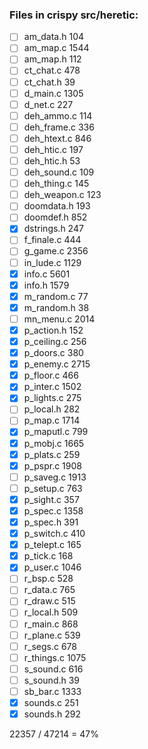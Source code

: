 ### Files in crispy src/heretic:

- [ ] am_data.h 104
- [ ] am_map.c 1544
- [ ] am_map.h 112
- [ ] ct_chat.c 478
- [ ] ct_chat.h 39
- [ ] d_main.c 1305
- [ ] d_net.c 227
- [ ] deh_ammo.c 114
- [ ] deh_frame.c 336
- [ ] deh_htext.c 846
- [ ] deh_htic.c 197
- [ ] deh_htic.h 53
- [ ] deh_sound.c 109
- [ ] deh_thing.c 145
- [ ] deh_weapon.c 123
- [ ] doomdata.h 193
- [ ] doomdef.h 852
- [x] dstrings.h 247
- [ ] f_finale.c 444
- [ ] g_game.c 2356
- [ ] in_lude.c 1129
- [x] info.c 5601
- [x] info.h 1579
- [x] m_random.c 77
- [x] m_random.h 38
- [ ] mn_menu.c 2014
- [x] p_action.h 152
- [x] p_ceiling.c 256
- [x] p_doors.c 380
- [x] p_enemy.c 2715
- [x] p_floor.c 466
- [x] p_inter.c 1502
- [x] p_lights.c 275
- [ ] p_local.h 282
- [ ] p_map.c 1714
- [x] p_maputl.c 799
- [x] p_mobj.c 1665
- [x] p_plats.c 259
- [x] p_pspr.c 1908
- [ ] p_saveg.c 1913
- [ ] p_setup.c 763
- [x] p_sight.c 357
- [x] p_spec.c 1358
- [x] p_spec.h 391
- [x] p_switch.c 410
- [x] p_telept.c 165
- [x] p_tick.c 168
- [x] p_user.c 1046
- [ ] r_bsp.c 528
- [ ] r_data.c 765
- [ ] r_draw.c 515
- [ ] r_local.h 509
- [ ] r_main.c 868
- [ ] r_plane.c 539
- [ ] r_segs.c 678
- [ ] r_things.c 1075
- [ ] s_sound.c 616
- [ ] s_sound.h 39
- [ ] sb_bar.c 1333
- [x] sounds.c 251
- [x] sounds.h 292

22357 / 47214 = 47%
